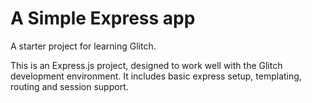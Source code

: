 A Simple Express app 
================================

A starter project for learning Glitch.

This is an Express.js project, designed to work well with the Glitch development environment. It includes basic express setup, templating, routing and session support.

